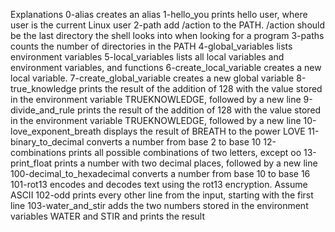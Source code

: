 Explanations 
0-alias creates an alias
1-hello_you prints hello user, where user is the current Linux user
2-path add /action to the PATH. /action should be the last directory the shell looks into when looking for a program
3-paths counts the number of directories in the PATH
4-global_variables lists environment variables
5-local_variables lists all local variables and environment variables, and functions
6-create_local_variable creates a new local variable.
7-create_global_variable creates a new global variable
8-true_knowledge prints the result of the addition of 128 with the value stored in the environment variable TRUEKNOWLEDGE, followed by a new line
9-divide_and_rule prints the result of the addition of 128 with the value stored in the environment variable TRUEKNOWLEDGE, followed by a new line
10-love_exponent_breath displays the result of BREATH to the power LOVE
11-binary_to_decimal converts a number from base 2 to base 10
12-combinations prints all possible combinations of two letters, except oo
13-print_float prints a number with two decimal places, followed by a new line
100-decimal_to_hexadecimal converts a number from base 10 to base 16
101-rot13 encodes and decodes text using the rot13 encryption. Assume ASCII
102-odd prints every other line from the input, starting with the first line
103-water_and_stir adds the two numbers stored in the environment variables WATER and STIR and prints the result
